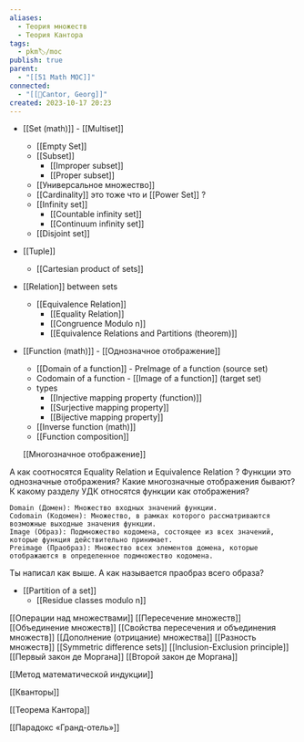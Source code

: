 ```yaml
---
aliases:
  - Теория множеств
  - Теория Кантора
tags:
  - pkm🏷/moc
publish: true
parent:
  - "[[51 Math MOC]]"
connected:
  - "[[👤Cantor, Georg]]"
created: 2023-10-17 20:23
---
```

- [[Set (math)]] - [[Multiset]]
	- [[Empty Set]]
	- [[Subset]]
		- [[Improper subset]]
		- [[Proper subset]]
	- [[Универсальное множество]]
	- [[Cardinality]]  это тоже что и  [[Power Set]] ?
	- [[Infinity set]]
		- [[Countable infinity set]]
		- [[Continuum infinity set]]
	- [[Disjoint set]]
- [[Tuple]]
	- [[Cartesian product of sets]]
- [[Relation]] between sets
	- [[Equivalence Relation]]
		- [[Equality Relation]]
		- [[Congruence Modulo n]]
		- [[Equivalence Relations and Partitions (theorem)]]
- [[Function (math)]] - [[Однозначное отображение]]
	- [[Domain of a function]] - PreImage of a function (source set)
	- Codomain of a function - [[Image of a function]] (target set)
	- types
		- [[Injective mapping property (function)]]
		- [[Surjective mapping property]]
		- [[Bijective mapping property]]
	- [[Inverse function (math)]]
	- [[Function composition]]


	[[Многозначное отображение]]


А как соотносятся Equality Relation и Equivalence Relation ?
Функции это однозначные отображения?
Какие многозначные отображения бывают?
К какому разделу УДК относятся функции как отображения?


```
Domain (Домен): Множество входных значений функции.
Codomain (Кодомен): Множество, в рамках которого рассматриваются возможные выходные значения функции.
Image (Образ): Подмножество кодомена, состоящее из всех значений, которые функция действительно принимает.
Preimage (Праобраз): Множество всех элементов домена, которые отображаются в определенное подмножество кодомена.
```

Ты написал как выше.
А как называется праобраз всего образа?



- [[Partition of a set]]
	- [[Residue classes modulo n]]


[[Операции над множествами]]
	[[Пересечение множеств]]
	[[Объединение множеств]]
	[[Свойства пересечения и объединения множеств]]
	[[Дополнение (отрицание) множества]]
	[[Разность множеств]]
	[[Symmetric difference sets]]
[[Inclusion-Exclusion principle]]
[[Первый закон де Моргана]]
[[Второй закон де Моргана]]


[[Метод математической индукции]]

[[Кванторы]]





[[Теорема Кантора]]

[[Парадокс «Гранд-отель»]]